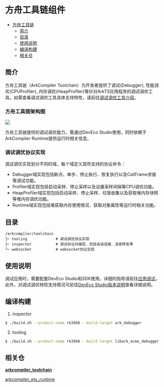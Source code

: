 # 方舟工具链组件

- [方舟工具链](#方舟工具链)
  - [简介<a name="section0001"></a>](#简介)
  - [目录<a name="section0002"></a>](#目录)
  - [使用说明<a name="section0003"></a>](#使用说明)
  - [编译构建<a name="section0004"></a>](#编译构建)
  - [相关仓<a name="section0005"></a>](#相关仓)

## 简介<a name="section0001"></a>
方舟工具链（ArkCompiler Toolchain）为开发者提供了调试(Debugger), 性能调优(CPUProfiler), 内存调优(HeapProfiler)等针对ArkTS应用程序的调试调优工具。如需查看调试调优工具具体支持特性，请前往[调试调优工具介绍](docs/debugger-and-profiler-tools-introduction.md)。

### 方舟工具链架构图

![](/figures/arkcompiler-toolchain-arch.png)

方舟工具链提供的调试调优能力，需通过DevEco Studio使用，同时依赖于ArkCompiler Runtime提供运行时相关信息。

### 调试调优协议实现

调试调优实现划分不同的域，每个域定义其所支持的协议命令：
- Debugger域实现包括断点、单步、停止执行、恢复执行以及CallFrame求值等调试功能。
- Profiler域实现包括启动采样、停止采样以及设置采样间隔等CPU调优功能。
- HeapProfiler域实现包括启动采样、停止采样、垃圾收集以及获取堆内存快照等堆内存调优功能。
- Runtime域实现包括堆获取内存使用情况、获取对象属性等运行时相关功能。

## 目录<a name="section0002"></a>

```
/arkcompiler/toolchain
├─ tooling             # 调试调优协议实现
├─ inspector           # 调试协议对接层，包括会话连接，消息转发等
└─ websocket           # websocket协议实现
```

## 使用说明<a name="section0003"></a>

调试应用时，需要配套DevEco Studio和SDK使用，详细的指导请前往[应用调试](https://developer.harmonyos.com/cn/docs/documentation/doc-guides/ide_debug_device-0000001053822404)。此外，对调试调优特性支持情况可前往[DevEco Studio版本说明](https://developer.harmonyos.com/cn/docs/documentation/doc-releases/release_notes-0000001057597449)查看详细说明。


## 编译构建<a name="section0004"></a>
1. inspector
```sh
$ ./build.sh --product-name rk3568 --build-target ark_debugger
```
2. tooling
```sh
$ ./build.sh --product-name rk3568 --build-target libark_ecma_debugger
```

## 相关仓<a name="section0005"></a>

**[arkcompiler\_toolchain](https://gitee.com/openharmony/arkcompiler_toolchain)**

[arkcompiler\_ets\_runtime](https://gitee.com/openharmony/arkcompiler_ets_runtime)
